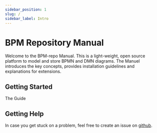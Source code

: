 ```yaml
---
sidebar_position: 1
slug: /
sidebar_label: Intro
---
```


# BPM Repository Manual

Welcome to the BPM-repo Manual. This is a light-weight, open source platform to model and store BPMN and DMN diagrams. The Manuel introduces the key concepts,
provides installation guidelines and explanations for extensions.

## Getting Started

The Guide

## Getting Help

In case you get stuck on a problem, feel free to create an issue on [github](http://github.com).

